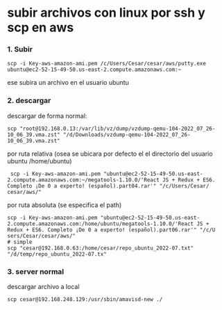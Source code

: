 # subir archivos con linux por ssh y scp en aws

### 1. Subir
```shell
scp -i Key-aws-amazon-ami.pem /c/Users/Cesar/cesar/aws/putty.exe ubuntu@ec2-52-15-49-50.us-east-2.compute.amazonaws.com:~
```
ese  subira  un archivo en el usuario ubuntu


### 2. descargar

descargar de forma normal:
```shell
scp "root@192.168.0.13:/var/lib/vz/dump/vzdump-qemu-104-2022_07_26-10_06_39.vma.zst" "/d/Downloads/vzdump-qemu-104-2022_07_26-10_06_39.vma.zst"
```



 por ruta  relativa (osea se ubicara  por defecto el el directorio del usuario ubuntu /home/ubuntu)
```shell
 scp -i Key-aws-amazon-ami.pem "ubuntu@ec2-52-15-49-50.us-east-2.compute.amazonaws.com:~/megatools-1.10.0/'React JS + Redux + ES6. Completo ¡De 0 a experto! (español).part04.rar'" "/c/Users/Cesar/ cesar/aws/"
```



por ruta  absoluta (se especifica  el path)
```shell
scp -i Key-aws-amazon-ami.pem "ubuntu@ec2-52-15-49-50.us-east-2.compute.amazonaws.com:/home/ubuntu/megatools-1.10.0/'React JS + Redux + ES6. Completo ¡De 0 a experto! (español).part06.rar'" "/c/U sers/Cesar/cesar/aws/"
# simple
scp "cesar@192.168.0.63:/home/cesar/repo_ubuntu_2022-07.txt" "/d/temp/repo_ubuntu_2022-07.tx"
```





### 3. server normal

descargar archivo a local
```shell
scp cesar@192.168.248.129:/usr/sbin/amavisd-new ./
```
